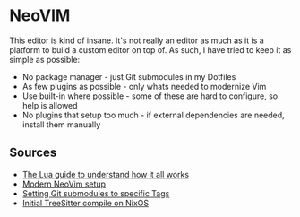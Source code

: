 # NeoVIM

This editor is kind of insane. It's not really an editor as much as it is a platform to build a custom editor on top of. As such, I have tried to keep it as simple as possible:

* No package manager - just Git submodules in my Dotfiles
* As few plugins as possible - only whats needed to modernize Vim
* Use built-in where possible - some of these are hard to configure, so help is allowed
* No plugins that setup too much - if external dependencies are needed, install them manually

## Sources

- [The Lua guide to understand how it all works](https://neovim.io/doc/user/lua-guide.html)
- [Modern NeoVim setup](https://blog.pabuisson.com/2022/08/neovim-modern-features-treesitter-and-lsp/)
- [Setting Git submodules to specific Tags](https://stackoverflow.com/a/1778247/717341)
- [Initial TreeSitter compile on NixOS](https://discourse.nixos.org/t/nvim-treesitter-checkhealth-cc-executable-not-found/29264/2)

